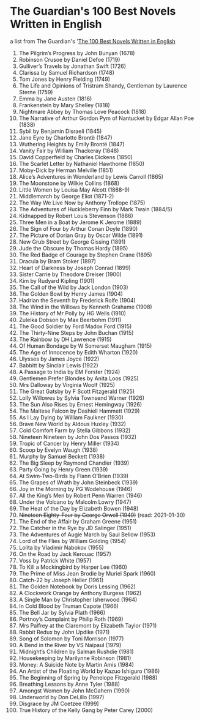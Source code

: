 # The Guardian's 100 Best Novels Written in English

a list from The Guardian's '[The 100 Best Novels Written in English](https://www.theguardian.com/books/2015/aug/17/the-100-best-novels-written-in-english-the-full-list)

1. The Pilgrim’s Progress by John Bunyan (1678)
2. Robinson Crusoe by Daniel Defoe (1719)
3. Gulliver’s Travels by Jonathan Swift (1726)
4. Clarissa by Samuel Richardson (1748)
5. Tom Jones by Henry Fielding (1749)
6. The Life and Opinions of Tristram Shandy, Gentleman by Laurence Sterne (1759)
7. Emma by Jane Austen (1816)
8. Frankenstein by Mary Shelley (1818)
9. Nightmare Abbey by Thomas Love Peacock (1818)
10. The Narrative of Arthur Gordon Pym of Nantucket by Edgar Allan Poe (1838)
11. Sybil by Benjamin Disraeli (1845)
12. Jane Eyre by Charlotte Brontë (1847)
13. Wuthering Heights by Emily Brontë (1847)
14. Vanity Fair by William Thackeray (1848)
15. David Copperfield by Charles Dickens (1850)
16. The Scarlet Letter by Nathaniel Hawthorne (1850)
17. Moby-Dick by Herman Melville (1851)
18. Alice’s Adventures in Wonderland by Lewis Carroll (1865)
19. The Moonstone by Wilkie Collins (1868)
20. Little Women by Louisa May Alcott (1868-9)
21. Middlemarch by George Eliot (1871-2)
22. The Way We Live Now by Anthony Trollope (1875)
23. The Adventures of Huckleberry Finn by Mark Twain (1884/5)
24. Kidnapped by Robert Louis Stevenson (1886)
25. Three Men in a Boat by Jerome K Jerome (1889)
26. The Sign of Four by Arthur Conan Doyle (1890)
27. The Picture of Dorian Gray by Oscar Wilde (1891)
28. New Grub Street by George Gissing (1891)
29. Jude the Obscure by Thomas Hardy (1895)
30. The Red Badge of Courage by Stephen Crane (1895)
31. Dracula by Bram Stoker (1897)
32. Heart of Darkness by Joseph Conrad (1899)
33. Sister Carrie by Theodore Dreiser (1900)
34. Kim by Rudyard Kipling (1901)
35. The Call of the Wild by Jack London (1903)
36. The Golden Bowl by Henry James (1904)
37. Hadrian the Seventh by Frederick Rolfe (1904)
38. The Wind in the Willows by Kenneth Grahame (1908)
39. The History of Mr Polly by HG Wells (1910)
40. Zuleika Dobson by Max Beerbohm (1911)
41. The Good Soldier by Ford Madox Ford (1915)
42. The Thirty-Nine Steps by John Buchan (1915)
43. The Rainbow by DH Lawrence (1915)
44. Of Human Bondage by W Somerset Maugham (1915)
45. The Age of Innocence by Edith Wharton (1920)
46. Ulysses by James Joyce (1922)
47. Babbitt by Sinclair Lewis (1922)
48. A Passage to India by EM Forster (1924)
49. Gentlemen Prefer Blondes by Anita Loos (1925)
50. Mrs Dalloway by Virginia Woolf (1925)
51. The Great Gatsby by F Scott Fitzgerald (1925)
52. Lolly Willowes by Sylvia Townsend Warner (1926)
53. The Sun Also Rises by Ernest Hemingway (1926)
54. The Maltese Falcon by Dashiell Hammett (1929)
55. As I Lay Dying by William Faulkner (1930)
56. Brave New World by Aldous Huxley (1932)
57. Cold Comfort Farm by Stella Gibbons (1932)
58. Nineteen Nineteen by John Dos Passos (1932)
59. Tropic of Cancer by Henry Miller (1934)
60. Scoop by Evelyn Waugh (1938)
61. Murphy by Samuel Beckett (1938)
62. The Big Sleep by Raymond Chandler (1939)
63. Party Going by Henry Green (1939)
64. At Swim-Two-Birds by Flann O’Brien (1939)
65. The Grapes of Wrath by John Steinbeck (1939)
66. Joy in the Morning by PG Wodehouse (1946)
67. All the King’s Men by Robert Penn Warren (1946)
68. Under the Volcano by Malcolm Lowry (1947)
69. The Heat of the Day by Elizabeth Bowen (1948)
70. ~~Nineteen Eighty-Four by George Orwell (1949)~~ (read: 2021-01-30)
71. The End of the Affair by Graham Greene (1951)
72. The Catcher in the Rye by JD Salinger (1951)
73. The Adventures of Augie March by Saul Bellow (1953)
74. Lord of the Flies by William Golding (1954)
75. Lolita by Vladimir Nabokov (1955)
76. On the Road by Jack Kerouac (1957)
77. Voss by Patrick White (1957)
78. To Kill a Mockingbird by Harper Lee (1960)
79. The Prime of Miss Jean Brodie by Muriel Spark (1960)
80. Catch-22 by Joseph Heller (1961)
81. The Golden Notebook by Doris Lessing (1962)
82. A Clockwork Orange by Anthony Burgess (1962)
83. A Single Man by Christopher Isherwood (1964)
84. In Cold Blood by Truman Capote (1966)
85. The Bell Jar by Sylvia Plath (1966)
86. Portnoy’s Complaint by Philip Roth (1969)
87. Mrs Palfrey at the Claremont by Elizabeth Taylor (1971)
88. Rabbit Redux by John Updike (1971)
89. Song of Solomon by Toni Morrison (1977)
90. A Bend in the River by VS Naipaul (1979)
91. Midnight’s Children by Salman Rushdie (1981)
92. Housekeeping by Marilynne Robinson (1981)
93. Money: A Suicide Note by Martin Amis (1984)
94. An Artist of the Floating World by Kazuo Ishiguro (1986)
95. The Beginning of Spring by Penelope Fitzgerald (1988)
96. Breathing Lessons by Anne Tyler (1988)
97. Amongst Women by John McGahern (1990)
98. Underworld by Don DeLillo (1997)
99. Disgrace by JM Coetzee (1999)
100. True History of the Kelly Gang by Peter Carey (2000)
